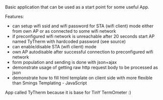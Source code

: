 Basic application that can be used as a start point for some useful App.

Features:

* can setup wifi ssid and wifi password for STA (wifi client) mode either from own AP or as connected to some wifi network
* if preconfigured wifi network is unreachable after 20 seconds start AP named TyTherm with hardcoded password (see source)
* can enable/disable STA (wifi client) mode
* own AP autodisable after successful connection to preconfigured wifi network
* form population and sending is done with json+ajax
* demonstrate usage of getting raw http request body to be processed as json
* demonstrate how to fill html template on client side with more flexible than Smings Templating - JavaScript

App called TyTherm because it is base for TinY TermOmeter :)
